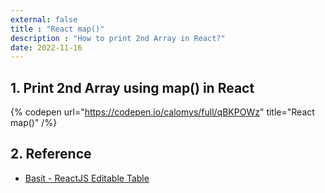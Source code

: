 ```yaml
---
external: false
title : "React map()"
description : "How to print 2nd Array in React?"
date: 2022-11-16
---
```


## 1. Print 2nd Array using map() in React

{% codepen url="https://codepen.io/calomys/full/qBKPOWz" title="React map()" /%}

## 2. Reference

- [Basit - ReactJS Editable Table](https://codepen.io/Basit600/pen/GRQzLLW)
